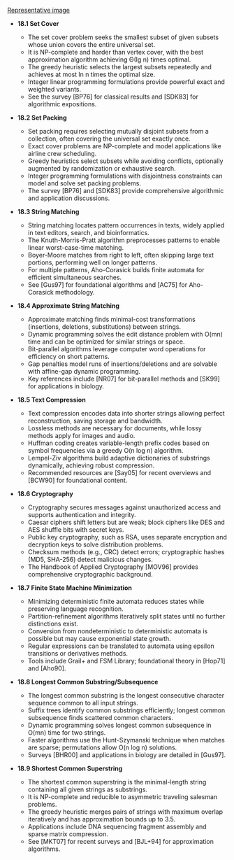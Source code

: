 [Representative image](ADM-ch18-sets-strings.best.png)

- **18.1 Set Cover**
  - The set cover problem seeks the smallest subset of given subsets whose union covers the entire universal set.
  - It is NP-complete and harder than vertex cover, with the best approximation algorithm achieving Θ(lg n) times optimal.
  - The greedy heuristic selects the largest subsets repeatedly and achieves at most ln n times the optimal size.
  - Integer linear programming formulations provide powerful exact and weighted variants.
  - See the survey [BP76] for classical results and [SDK83] for algorithmic expositions.

- **18.2 Set Packing**
  - Set packing requires selecting mutually disjoint subsets from a collection, often covering the universal set exactly once.
  - Exact cover problems are NP-complete and model applications like airline crew scheduling.
  - Greedy heuristics select subsets while avoiding conflicts, optionally augmented by randomization or exhaustive search.
  - Integer programming formulations with disjointness constraints can model and solve set packing problems.
  - The survey [BP76] and [SDK83] provide comprehensive algorithmic and application discussions.

- **18.3 String Matching**
  - String matching locates pattern occurrences in texts, widely applied in text editors, search, and bioinformatics.
  - The Knuth-Morris-Pratt algorithm preprocesses patterns to enable linear worst-case-time matching.
  - Boyer-Moore matches from right to left, often skipping large text portions, performing well on longer patterns.
  - For multiple patterns, Aho-Corasick builds finite automata for efficient simultaneous searches.
  - See [Gus97] for foundational algorithms and [AC75] for Aho-Corasick methodology.

- **18.4 Approximate String Matching**
  - Approximate matching finds minimal-cost transformations (insertions, deletions, substitutions) between strings.
  - Dynamic programming solves the edit distance problem with O(mn) time and can be optimized for similar strings or space.
  - Bit-parallel algorithms leverage computer word operations for efficiency on short patterns.
  - Gap penalties model runs of insertions/deletions and are solvable with affine-gap dynamic programming.
  - Key references include [NR07] for bit-parallel methods and [SK99] for applications in biology.

- **18.5 Text Compression**
  - Text compression encodes data into shorter strings allowing perfect reconstruction, saving storage and bandwidth.
  - Lossless methods are necessary for documents, while lossy methods apply for images and audio.
  - Huffman coding creates variable-length prefix codes based on symbol frequencies via a greedy O(n log n) algorithm.
  - Lempel-Ziv algorithms build adaptive dictionaries of substrings dynamically, achieving robust compression.
  - Recommended resources are [Say05] for recent overviews and [BCW90] for foundational content.

- **18.6 Cryptography**
  - Cryptography secures messages against unauthorized access and supports authentication and integrity.
  - Caesar ciphers shift letters but are weak; block ciphers like DES and AES shuffle bits with secret keys.
  - Public key cryptography, such as RSA, uses separate encryption and decryption keys to solve distribution problems.
  - Checksum methods (e.g., CRC) detect errors; cryptographic hashes (MD5, SHA-256) detect malicious changes.
  - The Handbook of Applied Cryptography [MOV96] provides comprehensive cryptographic background.

- **18.7 Finite State Machine Minimization**
  - Minimizing deterministic finite automata reduces states while preserving language recognition.
  - Partition-refinement algorithms iteratively split states until no further distinctions exist.
  - Conversion from nondeterministic to deterministic automata is possible but may cause exponential state growth.
  - Regular expressions can be translated to automata using epsilon transitions or derivatives methods.
  - Tools include Grail+ and FSM Library; foundational theory in [Hop71] and [Aho90].

- **18.8 Longest Common Substring/Subsequence**
  - The longest common substring is the longest consecutive character sequence common to all input strings.
  - Suffix trees identify common substrings efficiently; longest common subsequence finds scattered common characters.
  - Dynamic programming solves longest common subsequence in O(mn) time for two strings.
  - Faster algorithms use the Hunt-Szymanski technique when matches are sparse; permutations allow O(n log n) solutions.
  - Surveys [BHR00] and applications in biology are detailed in [Gus97].

- **18.9 Shortest Common Superstring**
  - The shortest common superstring is the minimal-length string containing all given strings as substrings.
  - It is NP-complete and reducible to asymmetric traveling salesman problems.
  - The greedy heuristic merges pairs of strings with maximum overlap iteratively and has approximation bounds up to 3.5.
  - Applications include DNA sequencing fragment assembly and sparse matrix compression.
  - See [MKT07] for recent surveys and [BJL+94] for approximation algorithms.
